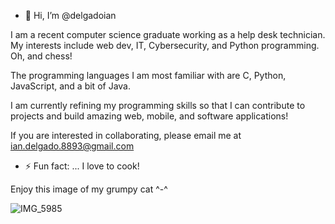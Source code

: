 - 👋 Hi, I’m @delgadoian
  
I am a recent computer science graduate working as a help desk technician.
My interests include web dev, IT, Cybersecurity, and Python programming. Oh, and chess!

The programming languages I am most familiar with are C, Python, JavaScript, and a bit of Java.

I am currently refining my programming skills so that I can contribute to projects and build amazing web, mobile, and software applications!

If you are interested in collaborating, please email me at ian.delgado.8893@gmail.com

- ⚡ Fun fact: ...
  I love to cook!

Enjoy this image of my grumpy cat  ^-^


![IMG_5985](https://github.com/user-attachments/assets/20549628-2441-4611-8352-336d28ffb682)
